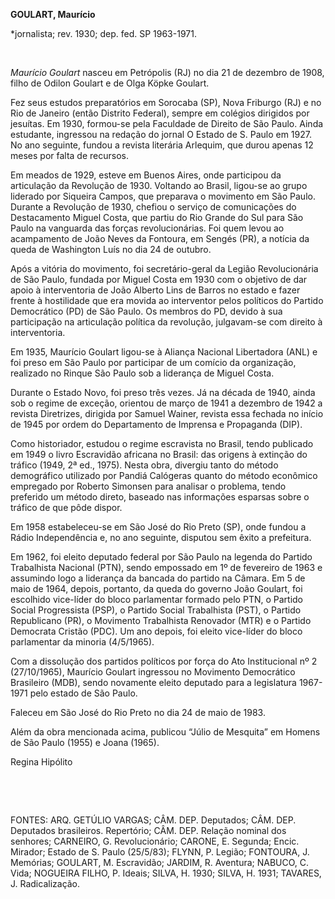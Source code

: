**GOULART, Maurício**

\*jornalista; rev. 1930; dep. fed. SP 1963-1971.

 

*Maurício Goulart* nasceu em Petrópolis (RJ) no dia 21 de dezembro de
1908, filho de Odilon Goulart e de Olga Köpke Goulart.

Fez seus estudos preparatórios em Sorocaba (SP), Nova Friburgo (RJ) e no
Rio de Janeiro (então Distrito Federal), sempre em colégios dirigidos
por jesuítas. Em 1930, formou-se pela Faculdade de Direito de São Paulo.
Ainda estudante, ingressou na redação do jornal O Estado de S. Paulo em
1927. No ano seguinte, fundou a revista literária Arlequim, que durou
apenas 12 meses por falta de recursos.

Em meados de 1929, esteve em Buenos Aires, onde participou da
articulação da Revolução de 1930. Voltando ao Brasil, ligou-se ao grupo
liderado por Siqueira Campos, que preparava o movimento em São Paulo.
Durante a Revolução de 1930, chefiou o serviço de comunicações do
Destacamento Miguel Costa, que partiu do Rio Grande do Sul para São
Paulo na vanguarda das forças revolucionárias. Foi quem levou ao
acampamento de João Neves da Fontoura, em Sengés (PR), a notícia da
queda de Washington Luís no dia 24 de outubro.

Após a vitória do movimento, foi secretário-geral da Legião
Revolucionária de São Paulo, fundada por Miguel Costa em 1930 com o
objetivo de dar apoio à interventoria de João Alberto Lins de Barros no
estado e fazer frente à hostilidade que era movida ao interventor pelos
políticos do Partido Democrático (PD) de São Paulo. Os membros do PD,
devido à sua participação na articulação política da revolução,
julgavam-se com direito à interventoria.

Em 1935, Maurício Goulart ligou-se à Aliança Nacional Libertadora (ANL)
e foi preso em São Paulo por participar de um comício da organização,
realizado no Rinque São Paulo sob a liderança de Miguel Costa.

Durante o Estado Novo, foi preso três vezes. Já na década de 1940, ainda
sob o regime de exceção, orientou de março de 1941 a dezembro de 1942 a
revista Diretrizes, dirigida por Samuel Wainer, revista essa fechada no
início de 1945 por ordem do Departamento de Imprensa e Propaganda (DIP).

Como historiador, estudou o regime escravista no Brasil, tendo publicado
em 1949 o livro Escravidão africana no Brasil: das origens à extinção do
tráfico (1949, 2ª ed., 1975). Nesta obra, divergiu tanto do método
demográfico utilizado por Pandiá Calógeras quanto do método econômico
empregado por Roberto Simonsen para analisar o problema, tendo preferido
um método direto, baseado nas informações esparsas sobre o tráfico de
que pôde dispor.

Em 1958 estabeleceu-se em São José do Rio Preto (SP), onde fundou a
Rádio Independência e, no ano seguinte, disputou sem êxito a prefeitura.

Em 1962, foi eleito deputado federal por São Paulo na legenda do Partido
Trabalhista Nacional (PTN), sendo empossado em 1º de fevereiro de 1963 e
assumindo logo a liderança da bancada do partido na Câmara. Em 5 de maio
de 1964, depois, portanto, da queda do governo João Goulart, foi
escolhido vice-líder do bloco parlamentar formado pelo PTN, o Partido
Social Progressista (PSP), o Partido Social Trabalhista (PST), o Partido
Republicano (PR), o Movimento Trabalhista Renovador (MTR) e o Partido
Democrata Cristão (PDC). Um ano depois, foi eleito vice-líder do bloco
parlamentar da minoria (4/5/1965).

Com a dissolução dos partidos políticos por força do Ato Institucional
nº 2 (27/10/1965), Maurício Goulart ingressou no Movimento Democrático
Brasileiro (MDB), sendo novamente eleito deputado para a legislatura
1967-1971 pelo estado de São Paulo.

Faleceu em São José do Rio Preto no dia 24 de maio de 1983.

Além da obra mencionada acima, publicou “Júlio de Mesquita” em Homens de
São Paulo (1955) e Joana (1965).

Regina Hipólito

 

 

FONTES: ARQ. GETÚLIO VARGAS; CÂM. DEP. Deputados; CÂM. DEP. Deputados
brasileiros. Repertório; CÂM. DEP. Relação nominal dos senhores;
CARNEIRO, G. Revolucionário; CARONE, E. Segunda; Encic. Mirador; Estado
de S. Paulo (25/5/83); FLYNN, P. Legião; FONTOURA, J. Memórias; GOULART,
M. Escravidão; JARDIM, R. Aventura; NABUCO, C. Vida; NOGUEIRA FILHO, P.
Ideais; SILVA, H. 1930; SILVA, H. 1931; TAVARES, J. Radicalização.

 
